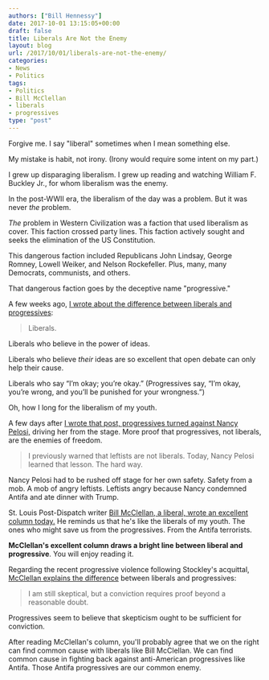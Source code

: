 ```yaml
---
authors: ["Bill Hennessy"]
date: 2017-10-01 13:15:05+00:00
draft: false
title: Liberals Are Not the Enemy
layout: blog
url: /2017/10/01/liberals-are-not-the-enemy/
categories:
- News
- Politics
tags:
- Politics
- Bill McClellan
- liberals
- progressives
type: "post"
---
```


Forgive me. I say "liberal" sometimes when I mean something else.

My mistake is habit, not irony. (Irony would require some intent on my part.)

I grew up disparaging liberalism. I grew up reading and watching William F. Buckley Jr., for whom liberalism was the enemy.

In the post-WWII era, the liberalism of the day was a problem. But it was never _the_ problem.

_The_ problem in Western Civilization was a faction that used liberalism as cover. This faction crossed party lines. This faction actively sought and seeks the elimination of the US Constitution.

This dangerous faction included Republicans John Lindsay, George Romney, Lowell Weiker, and Nelson Rockefeller. Plus, many, many Democrats, communists, and others.

That dangerous faction goes by the deceptive name "progressive."

A few weeks ago, [I wrote about the difference between liberals and progressives](https://hennessysview.com/2017/08/31/who-can-stop-the-antifa-caliphate/):



> Liberals.

Liberals who believe in the power of ideas.

Liberals who believe _their_ ideas are so excellent that open debate can only help their cause.

Liberals who say “I’m okay; you’re okay.” (Progressives say, “I’m okay, you’re wrong, and you’ll be punished for your wrongness.”)

Oh, how I long for the liberalism of my youth.



A few days after [I wrote that post, progressives turned against Nancy Pelosi,](https://hennessysview.com/2017/09/18/leftist-turn-against-nancy/) driving her from the stage. More proof that progressives, not liberals, are the enemies of freedom.



> I previously warned that leftists are not liberals. Today, Nancy Pelosi learned that lesson. The hard way.

Nancy Pelosi had to be rushed off stage for her own safety. Safety from a mob. A mob of angry leftists. Leftists angry because Nancy condemned Antifa and ate dinner with Trump.



St. Louis Post-Dispatch writer [Bill McClellan, a liberal, wrote an excellent column today.](https://www.stltoday.com/news/local/columns/bill-mcclellan/mcclellan-old-liberals-vs-young-progressives/article_ad87a719-e8ec-5ce2-a38b-512749eecc30.html) He reminds us that he's like the liberals of my youth. The ones who might save us from the progressives. From the Antifa terrorists.

**McClellan's excellent column draws a bright line between liberal and progressive**. You will enjoy reading it.

Regarding the recent progressive violence following Stockley's acquittal, [McClellan explains the difference](https://www.stltoday.com/news/local/columns/bill-mcclellan/mcclellan-old-liberals-vs-young-progressives/article_ad87a719-e8ec-5ce2-a38b-512749eecc30.html) between liberals and progressives:



> I am still skeptical, but a conviction requires proof beyond a reasonable doubt.

Progressives seem to believe that skepticism ought to be sufficient for conviction.



After reading McClellan's column, you'll probably agree that we on the right can find common cause with liberals like Bill McClellan. We can find common cause in fighting back against anti-American progressives like Antifa. Those Antifa progressives are our common enemy.
